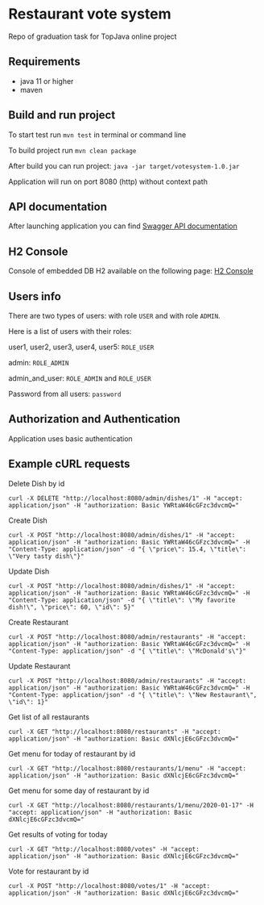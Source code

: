 # Restaurant vote system
Repo of graduation task for TopJava online project

## Requirements
- java 11 or higher
- maven

## Build and run project
To start test run `mvn test` in terminal or command line

To build project run `mvn clean package`

After build you can run project: `java -jar target/votesystem-1.0.jar`

Application will run on port 8080 (http) without context path

## API documentation
After launching application you can find [Swagger API documentation](http://localhost:8080/swagger-ui.html)

## H2 Console
Console of embedded DB H2 available on the following page: [H2 Console](http://localhost:8080/h2-console)

## Users info
There are two types of users: with role `USER` and with role `ADMIN`. 

Here is a list of users with their roles:

user1, user2, user3, user4, user5: `ROLE_USER`

admin: `ROLE_ADMIN`

admin_and_user: `ROLE_ADMIN` and `ROLE_USER`

Password from all users: `password`

## Authorization and Authentication
Application uses basic authentication

## Example cURL requests

Delete Dish by id
```
curl -X DELETE "http://localhost:8080/admin/dishes/1" -H "accept: application/json" -H "authorization: Basic YWRtaW46cGFzc3dvcmQ="
```

Create Dish
```
curl -X POST "http://localhost:8080/admin/dishes/1" -H "accept: application/json" -H "authorization: Basic YWRtaW46cGFzc3dvcmQ=" -H "Content-Type: application/json" -d "{ \"price\": 15.4, \"title\": \"Very tasty dish\"}"
```

Update Dish
```
curl -X POST "http://localhost:8080/admin/dishes/1" -H "accept: application/json" -H "authorization: Basic YWRtaW46cGFzc3dvcmQ=" -H "Content-Type: application/json" -d "{ \"title\": \"My favorite dish!\", \"price\": 60, \"id\": 5}"
```

Create Restaurant
```
curl -X POST "http://localhost:8080/admin/restaurants" -H "accept: application/json" -H "authorization: Basic YWRtaW46cGFzc3dvcmQ=" -H "Content-Type: application/json" -d "{ \"title\": \"McDonald's\"}"
```

Update Restaurant
```
curl -X POST "http://localhost:8080/admin/restaurants" -H "accept: application/json" -H "authorization: Basic YWRtaW46cGFzc3dvcmQ=" -H "Content-Type: application/json" -d "{ \"title\": \"New Restaurant\", \"id\": 1}"
```

Get list of all restaurants
```
curl -X GET "http://localhost:8080/restaurants" -H "accept: application/json" -H "authorization: Basic dXNlcjE6cGFzc3dvcmQ="
```

Get menu for today of restaurant by id
```
curl -X GET "http://localhost:8080/restaurants/1/menu" -H "accept: application/json" -H "authorization: Basic dXNlcjE6cGFzc3dvcmQ="
```

Get menu for some day of restaurant by id
```
curl -X GET "http://localhost:8080/restaurants/1/menu/2020-01-17" -H "accept: application/json" -H "authorization: Basic dXNlcjE6cGFzc3dvcmQ="
```

Get results of voting for today
```
curl -X GET "http://localhost:8080/votes" -H "accept: application/json" -H "authorization: Basic dXNlcjE6cGFzc3dvcmQ="
```

Vote for restaurant by id
```
curl -X POST "http://localhost:8080/votes/1" -H "accept: application/json" -H "authorization: Basic dXNlcjE6cGFzc3dvcmQ="
```

